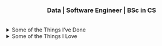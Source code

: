 <h3 align="center"> Data | Software Engineer |  BSc in CS  </h3>

<br>

<details> <summary> Some of the Things I’ve Done </summary>

- [PingPOMDP][ping_pomdp]: computational abstraction of [DishBrain][dishbrain] to explore **Active Inference**. My **undergrad thesis**. 
- [consulta_academica][consulta_academica]: foundations for **data analysis** and data features within UENF's **Academic System**.
- [AcaDem][academ]: **python** and **SQL** script to extract and process my college's students data.
- [Undergrad research][research]: on **Data Science** theoretical and practical foundations.
- [Introds][introds]: Introduction to Data Science **summer course** I've organized and taught at my college following [R for data science][r4ds].
- [Timetabling][timetabling]: group project for the **Software Testing** class where I've designed the archtecture using **FastAPI**, implemented the models and controllers, as well as the **unit tests** and the github actions **workflows** for testing.    
- [case-basedosdados][basedados]: **dataviz** case to explore **BigQuery** and **basedosdados**'s **API**.
- [ChitChat][chitchat]: created a protocol and three architectures to implement a simple chat and learn about Sockets, RPC, P2P, networks and distributed systems.
- [dlox][dlox]: my following of the awesome [Crafting Interpreters][crafting_interpreters] to learn more about **compilers**.
- The classics: implemented some of the **classical algorithms** and **data structures** such as [quicksort][quicksort], [huffman code][huffman], [hashing][hashing] and [simulated annealing][sim_annealing] for the TSP. 
- Solved some fun exercisms to learn [Elixir][elixir_exercism] and [Rust][rust_exercism].
- Wrote ["Introdução à Linguagem Julia"][julia] a short introductory book on Julia Language.
- Built and documented a [CRUD][niex] to an imaginary supermarket with **ruby on rails**, **docker** and **postgres** to learn the basics of webdev.
- Created a simple [calculator][calculator] and a [Tic Tac Toe][tictactoe] using React to gain a better understanding of JavaScript and functional programming within the context of building interactive web applications.  
</details>


<details><summary> Some of the Things I Love </summary>
  
  - <details><summary> "Outstanding communication" </summary>
  
    - "Outstanding communication" is the term I use to describe exceptional communicative pieces, as the name suggests. 
    - It can be any type of medium, any type of message, anything that catches my attention for its efficiency and functionality of communication.
    - <details><summary> I have a <a href="https://youtube.com/playlist?list=PLOyYWXM6fk1aPdjrU-C4ZG-UgF0RDf5ES"> YouTube playlist </a> to collect such pieces, take a look at some of them! </summary>  

      - [The Kernel Trick in Support Vector Machine](https://youtu.be/Q7vT0--5VII)
      - [EP000: Operation Aurora | HACKING GOOGLE](https://youtu.be/przDcQe6n5o)
      - [The Riemann Hypothesis, Explained](https://youtu.be/zlm1aajH6gY)
      - [Evo-Devo (Despacito Biology Parody) | A Capella Science](https://youtu.be/ydqReeTV_vk)
      - [The Amazing Math behind Colors!](https://youtu.be/gnUYoQ1pwes)
      - [The Trick That Solves Rubik’s Cubes and Breaks Ciphers](https://youtu.be/wL3uWO-KLUE)
      - [Quantum Electrodynamics and Feynman Diagrams](https://youtu.be/X-FEU4mQWtE)
      - [Trigonometry Concepts - Don't Memorize! Visualize!](https://youtu.be/mhd9FXYdf4s)
      - [Building a Computer Controlled Loom](https://youtu.be/Czun6yVpzp0)
      - [The Statistics of Microwave Popcorn](https://youtu.be/oeyW9x7r2Xw)
      </details>
    - <details><summary> Here are some pieces in different mediums: </summary>  
  
      - [Byrne's Euclid](https://www.c82.net/euclid/)!!!
      - [Poline](https://meodai.github.io/poline/)
      - ...
      </details>

  - <details><summary> Mind </summary>

    - Consciousness, Awareness, Cognition 
    - Problems of consciousness, philosophy of mind, etc, etc
    - [Qualia!](https://qri.org/)
    - [Oliver Sacks!](https://www.oliversacks.com/oliver-sacks-books/the-man-who-mistook-his-wife-for-a-hat/)
    - Just BEING, just E X P E R I A N C I N G, ya know?!

    </details> 

  - <details><summary> Art & Design </summary>

    - Art being human expression, and design being to leverage human expression to functionality 
    - I'm crazy about functionality, usefulness, goal driven. 
    - To put beauty and elegance on top of that is PARADISE 
    </details> 

  - <details><summary> Recursion </summary>

    - <details><summary> Recursion </summary>
    
      - <details><summary> Recursion </summary>
        
        - <details><summary> Recursion </summary>
        
          - <details><summary> Recursion </summary>

            - <details><summary> Recursion </summary>
            
              - <details><summary> Recursion </summary> Love you! </details>
               
              </details>
            
            </details>
    
          </details>
    
        </details>
    
      </details>
  
    </details>


  - <details><summary> Exploring </summary>

    - Learning, teaching, building and testing 
    - Experimenting, striving for clarity and truth 
    - Just trying to make things work
    - Systematizing 
    </details>
  - <details><summary> Kindness </summary>

    - Cooperation 
    - Helping people
    - Non zero-sum games
    - Really trying to grasp others worldviews 
    </details>
  - <details><summary> Toggles </summary>

    - Well ¯\\_(ツ)_/¯
    </details>
  - <details><summary> Knots </summary>

    To quote the [ultimate authority on the subject][abok] (emphasis added):

    > To me the simple act of tying a knot is **an adventure in unlimited space**. A bit of string affords a dimensional latitude that is **unique among the entities**.
    > 

    > For an uncomplicated strand is a palpable object that, for all practical purposes, possesses one dimension only. If we move a single strand in a plane, interlacing it at will, actual **objects of beauty and of utility can result** in what is practically two dimensions; and if we choose to direct our strand out of this one plane, another dimension is added which provides opportunity for **an excursion that is limited only by the scope of our own imagery and the length of the ropemaker’s coil**.
    > 
    🪢
    </details>
</details>

[ping_pomdp]: https://github.com/danibritods/ping_pomdp
[dishbrain]: https://pubmed.ncbi.nlm.nih.gov/36228614/
[consulta_academica]: https://github.com/danibritods/consulta_academica
[ping_pomdp]: https://github.com/danibritods/ping_pomdp
[curriculum]: my_curriculum_2023-2.pdf
[research]: https://github.com/dbs-97/ds_fundamentals_research
[academ]: https://github.com/dbs-97/demanda_academica
[introds]: https://github.com/dbs-97/introds
[r4ds]: https://r4ds.hadley.nz/
[timetabling]: https://github.com/jvfd3/UENF-timetabling
[basedados]: https://github.com/dbs-97/case-basedosdados
[chitchat]: https://github.com/dbs-97/sistdist#daniel-brito
[dlox]: https://github.com/dbs-97/dlox
[crafting_interpreters]: https://craftinginterpreters.com/ 
[quicksort]: https://github.com/dbs-97/DataStructures2/blob/main/sorting_algorithms.py 
[huffman]: https://github.com/dbs-97/Estrutura_Dados/blob/main/LE3/LE3.ipynb
[sim_annealing]: https://github.com/dbs-97/heuristics/blob/main/heuristics_a2.ipynb
[hashing]: https://github.com/dbs-97/DataStructures2/blob/main/am2.ipynb
[elixir_exercism]: https://github.com/dbs-97/exercism_elixir
[rust_exercism]: https://github.com/danibritods/rust_exercisms
[julia]: https://github.com/danibritods/julia_book/blob/master/DBS-Julia.pdf
[niex]: https://github.com/dbs-97/niex
[calculator]: https://github.com/dbs-97/calculator
[tictactoe]: https://github.com/dbs-97/tictactoe

[out_comm]: https://youtube.com/playlist?list=PLOyYWXM6fk1aPdjrU-C4ZG-UgF0RDf5ES 
[abok]: https://www.goodreads.com/en/book/show/816629.The_Ashley_Book_of_Knots

<!--
**dbs-97/dbs-97** is a ✨ _special_ ✨ repository because its `README.md` (this file) appears on your GitHub profile.

Here are some ideas to get you started:

- 👯 I’m looking to collaborate on ...
- 🤔 I’m looking for help with ...
- 💬 Ask me about ...
- 📫 How to reach me: ...
- 😄 Pronouns: ...
- ⚡ Fun fact: ...
-->
